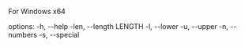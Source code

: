 For Windows x64

options:
  -h, --help
  -len, --length LENGTH
  -l, --lower
  -u, --upper
  -n, --numbers
  -s, --special
